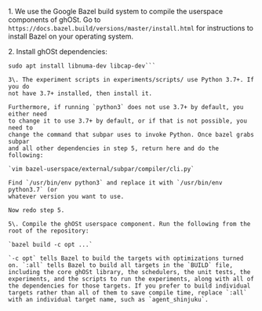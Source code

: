1\. We use the Google Bazel build system to compile the userspace components of
ghOSt. Go to `https://docs.bazel.build/versions/master/install.html` for
instructions to install Bazel on your operating system.

2\. Install ghOSt dependencies:

```sudo apt update
sudo apt install libnuma-dev libcap-dev```

3\. The experiment scripts in experiments/scripts/ use Python 3.7+. If you do
not have 3.7+ installed, then install it.

Furthermore, if running `python3` does not use 3.7+ by default, you either need
to change it to use 3.7+ by default, or if that is not possible, you need to
change the command that subpar uses to invoke Python. Once bazel grabs subpar
and all other dependencies in step 5, return here and do the following:

`vim bazel-userspace/external/subpar/compiler/cli.py`

Find `/usr/bin/env python3` and replace it with `/usr/bin/env python3.7` (or
whatever version you want to use.

Now redo step 5.

5\. Compile the ghOSt userspace component. Run the following from the root of the repository:

`bazel build -c opt ...`

`-c opt` tells Bazel to build the targets with optimizations turned on. `:all` tells Bazel to build all targets in the `BUILD` file, including the core ghOSt library, the schedulers, the unit tests, the experiments, and the scripts to run the experiments, along with all of the dependencies for those targets. If you prefer to build individual targets rather than all of them to save compile time, replace `:all` with an individual target name, such as `agent_shinjuku`.
